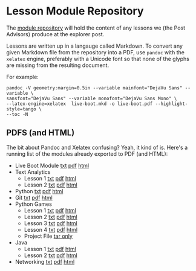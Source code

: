 Lesson Module Repository
========================

The [module repository](https://github.com/cyberpost500/modules/) will hold the
content of any lessons we (the Post Advisors) produce at the explorer post.

Lessons are written up in a langauge called Markdown.  To convert any given
Markdown file from the repository into a PDF, use `pandoc` with the `xelatex`
engine, preferably with a Unicode font so that none of the glyphs are missing
from the resulting document.

For example:

    pandoc -V geometry:margin=0.5in --variable mainfont="DejaVu Sans" --variable \
    sansfont="DejaVu Sans" --variable monofont="DejaVu Sans Mono" \
    --latex-engine=xelatex  live-boot.mkd -o live-boot.pdf --highlight-style=tango \
    --toc -N

PDFS (and HTML)
---------------
The bit about Pandoc and Xelatex confusing?  Yeah, it kind of is.  Here's a
running list of the modules already exported to PDF (and HTML):

* Live Boot Module [txt](live-boot/live-boot.mkd) [pdf](live-boot/live-boot.pdf) [html](live-boot/live-boot.html)
* Text Analytics
    + Lesson 1 [txt](text-analytics/lesson-01/lesson-plan.md) [pdf](text-analytics/lesson-01/lesson-plan.pdf) [html](text-analytics/lesson-01/lesson-plan.html)
    + Lesson 2 [txt](text-analytics/lesson-02/lesson-plan.md) [pdf](text-analytics/lesson-02/lesson-plan.pdf) [html](text-analytics/lesson-02/lesson-plan.html)
* Python [txt](python/python.mkd) [pdf](python/python.pdf) [html](python/python.html)
* Git [txt](git/git.mkd) [pdf](git/git.pdf) [html](git/git.html)
* Python Games
    + Lesson 1 [txt](python-games/python-games.mkd) [pdf](python-games/python-games.pdf) [html](python-games/python-games.html)
    + Lesson 2 [txt](python-games/python-games-2.mkd) [pdf](python-games/python-games-2.pdf) [html](python-games/python-games-2.html)
    + Lesson 3 [txt](python-games/python-games-3.mkd) [pdf](python-games/python-games-3.pdf) [html](python-games/python-games-3.html)
    + Lesson 4 [txt](python-games/python-games-4.mkd) [pdf](python-games/python-games-4.pdf) [html](python-games/python-games-4.html)
    + Project File [tar only](python-games/project.tar)
* Java
    + Lesson 1 [txt](java/java.mkd) [pdf](java/java.pdf) [html](java/java.html)
    + Lesson 2 [txt](java/java-2.mkd) [pdf](java/java-2.pdfl) [html](java/java-2.html)
* Networking [txt](network/manual.mkd) [pdf](network/manual.pdf) [html](network/manual.html)
